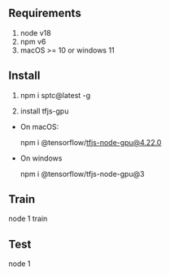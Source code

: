 ## Requirements

1. node v18
2. npm v6
3. macOS >= 10 or windows 11


## Install

1. npm i sptc@latest -g

2. install tfjs-gpu

  - On macOS:

    npm i @tensorflow/tfjs-node-gpu@4.22.0

  - On windows

    npm i @tensorflow/tfjs-node-gpu@3

## Train

node 1 train

## Test

node 1